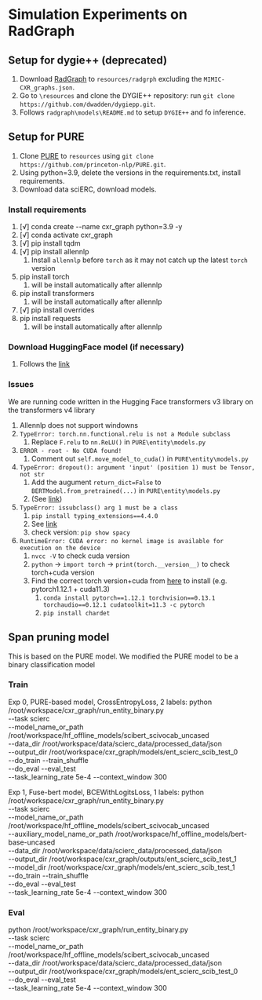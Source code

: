 # Simulation Experiments on RadGraph

## Setup for dygie++ (deprecated)

1. Download [RadGraph](https://physionet.org/content/radgraph/1.0.0/) to `resources/radgrph` excluding the `MIMIC-CXR_graphs.json`.
2. Go to `\resources` and clone the DYGIE++ repository: run `git clone https://github.com/dwadden/dygiepp.git`.
3. Follows `radgraph\models\README.md` to setup `DYGIE++` and fo inference.

## Setup for PURE

1. Clone [PURE](https://github.com/princeton-nlp/PURE) to `resources` using `git clone https://github.com/princeton-nlp/PURE.git`.
2. Using python=3.9, delete the versions in the requirements.txt, install requirements.
3. Download data sciERC, download models.

### Install requirements

1. [√] conda create --name cxr_graph python=3.9 -y
2. [√] conda activate cxr_graph
3. [√] pip install tqdm
4. [√] pip install allennlp
   1. Install `allennlp` before `torch` as it may not catch up the latest `torch` version
5. pip install torch
   1. will be install automatically after allennlp
6. pip install transformers
   1. will be install automatically after allennlp
7. [√] pip install overrides
8. pip install requests
   1. will be install automatically after allennlp

### Download HuggingFace model (if necessary)

1. Follows the [link](https://huggingface.co/docs/transformers/installation#offline-mode)


### Issues

We are running code written in the Hugging Face transformers v3 library on the transformers v4 library

1. Allennlp does not support windowns
2. `TypeError: torch.nn.functional.relu is not a Module subclass`
   1. Replace `F.relu` to `nn.ReLU()` in `PURE\entity\models.py`
3. `ERROR - root - No CUDA found!`
   1. Comment out `self.move_model_to_cuda()` in `PURE\entity\models.py`
4. `TypeError: dropout(): argument 'input' (position 1) must be Tensor, not str`
   1. Add the augument `return_dict=False` to `BERTModel.from_pretrained(...)` in `PURE\entity\models.py`
   2. (See [link](https://stackoverflow.com/questions/65082243/dropout-argument-input-position-1-must-be-tensor-not-str-when-using-bert))
5. `TypeError: issubclass() arg 1 must be a class`
   1. `pip install typing_extensions==4.4.0`
   2. See [link](https://github.com/explosion/spaCy/issues/12659)
   3. check version: `pip show spacy`
6. `RuntimeError: CUDA error: no kernel image is available for execution on the device` 
   1. `nvcc -V` to check cuda version
   2. `python` -> `import torch` -> `print(torch.__version__)` to check torch+cuda version
   3. Find the correct torch version+cuda from [here](https://pytorch.org/get-started/previous-versions/) to install (e.g. pytorch1.12.1 + cuda11.3)
      1. `conda install pytorch==1.12.1 torchvision==0.13.1 torchaudio==0.12.1 cudatoolkit=11.3 -c pytorch`
      2. `pip install chardet`

## Span pruning model

This is based on the PURE model. We modified the PURE model to be a binary classification model

### Train

Exp 0, PURE-based model, CrossEntropyLoss, 2 labels:
python /root/workspace/cxr_graph/run_entity_binary.py \
   --task scierc \
   --model_name_or_path /root/workspace/hf_offline_models/scibert_scivocab_uncased \
   --data_dir /root/workspace/data/scierc_data/processed_data/json \
   --output_dir /root/workspace/cxr_graph/models/ent_scierc_scib_test_0 \
   --do_train --train_shuffle \
   --do_eval --eval_test \
   --task_learning_rate 5e-4 --context_window 300

Exp 1, Fuse-bert model, BCEWithLogitsLoss, 1 labels:
python /root/workspace/cxr_graph/run_entity_binary.py \
   --task scierc \
   --model_name_or_path /root/workspace/hf_offline_models/scibert_scivocab_uncased \
   --auxiliary_model_name_or_path /root/workspace/hf_offline_models/bert-base-uncased \
   --data_dir /root/workspace/data/scierc_data/processed_data/json \
   --output_dir /root/workspace/cxr_graph/outputs/ent_scierc_scib_test_1 \
   --model_dir /root/workspace/cxr_graph/models/ent_scierc_scib_test_1 \
   --do_train --train_shuffle \
   --do_eval --eval_test \
   --task_learning_rate 5e-4 --context_window 300

### Eval

python /root/workspace/cxr_graph/run_entity_binary.py \
   --task scierc \
   --model_name_or_path /root/workspace/hf_offline_models/scibert_scivocab_uncased \
   --data_dir /root/workspace/data/scierc_data/processed_data/json \
   --output_dir /root/workspace/cxr_graph/models/ent_scierc_scib_test_0 \
   --do_eval --eval_test \
   --task_learning_rate 5e-4 --context_window 300